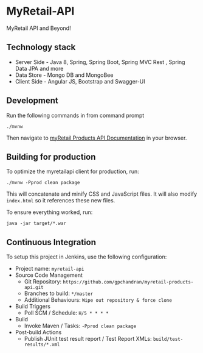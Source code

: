 # MyRetail-API

MyRetail API and Beyond!

## Technology stack

* Server Side - Java 8, Spring, Spring Boot, Spring MVC Rest , Spring Data JPA  and more
* Data Store - Mongo DB and MongoBee
* Client Side - Angular JS, Bootstrap and Swagger-UI


## Development
Run the following commands in from command prompt

    ./mvnw
    
Then navigate to [myRetail Products API Documentation](http://localhost:8080/swagger-ui/index.html) in your browser.

## Building for production

To optimize the myretailapi client for production, run:

    ./mvnw -Pprod clean package

This will concatenate and minify CSS and JavaScript files. It will also modify `index.html` so it references
these new files.

To ensure everything worked, run:

    java -jar target/*.war
    
## Continuous Integration

To setup this project in Jenkins, use the following configuration:

* Project name: `myretail-api`
* Source Code Management
    * Git Repository: `https://github.com/gpchandran/myretail-products-api.git`
    * Branches to build: `*/master`
    * Additional Behaviours: `Wipe out repository & force clone`
* Build Triggers
    * Poll SCM / Schedule: `H/5 * * * *`
* Build
    * Invoke Maven / Tasks: `-Pprod clean package`
* Post-build Actions
    * Publish JUnit test result report / Test Report XMLs: `build/test-results/*.xml`

[JHipster]: https://jhipster.github.io/
[Gatling]: http://gatling.io/
[Node.js]: https://nodejs.org/
[Bower]: http://bower.io/
[Gulp]: http://gulpjs.com/
[BrowserSync]: http://www.browsersync.io/
[Karma]: http://karma-runner.github.io/
[Jasmine]: http://jasmine.github.io/2.0/introduction.html
[Protractor]: https://angular.github.io/protractor/
